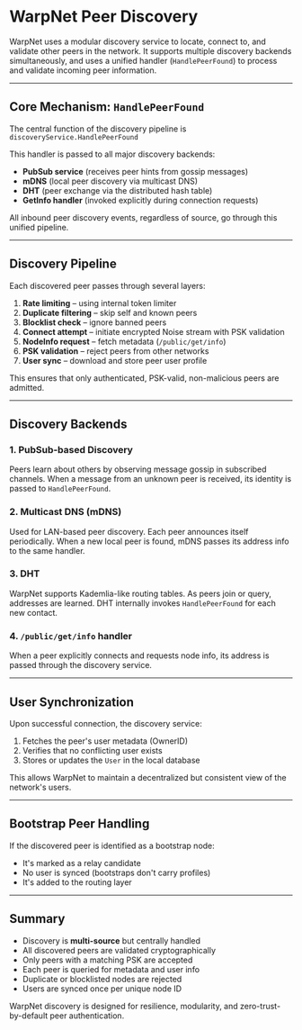 # WarpNet Peer Discovery

WarpNet uses a modular discovery service to locate, connect to, and validate other peers in the network. 
It supports multiple discovery backends simultaneously, and uses a unified handler (`HandlePeerFound`) 
to process and validate incoming peer information.

---

## Core Mechanism: `HandlePeerFound`

The central function of the discovery pipeline is `discoveryService.HandlePeerFound`

This handler is passed to all major discovery backends:

* **PubSub service** (receives peer hints from gossip messages)
* **mDNS** (local peer discovery via multicast DNS)
* **DHT** (peer exchange via the distributed hash table)
* **GetInfo handler** (invoked explicitly during connection requests)

All inbound peer discovery events, regardless of source, go through this unified pipeline.

---

## Discovery Pipeline

Each discovered peer passes through several layers:

1. **Rate limiting** – using internal token limiter
2. **Duplicate filtering** – skip self and known peers
3. **Blocklist check** – ignore banned peers
4. **Connect attempt** – initiate encrypted Noise stream with PSK validation
5. **NodeInfo request** – fetch metadata (`/public/get/info`)
6. **PSK validation** – reject peers from other networks
7. **User sync** – download and store peer user profile

This ensures that only authenticated, PSK-valid, non-malicious peers are admitted.

---

## Discovery Backends

### 1. PubSub-based Discovery

Peers learn about others by observing message gossip in subscribed channels. When a message from an unknown peer
is received, its identity is passed to `HandlePeerFound`.

### 2. Multicast DNS (mDNS)

Used for LAN-based peer discovery. Each peer announces itself periodically. When a new local peer is found, 
mDNS passes its address info to the same handler.

### 3. DHT

WarpNet supports Kademlia-like routing tables. As peers join or query, addresses are learned. 
DHT internally invokes `HandlePeerFound` for each new contact.

### 4. `/public/get/info` handler

When a peer explicitly connects and requests node info, its address is passed through the discovery service.

---

## User Synchronization

Upon successful connection, the discovery service:

1. Fetches the peer's user metadata (OwnerID)
2. Verifies that no conflicting user exists
3. Stores or updates the `User` in the local database

This allows WarpNet to maintain a decentralized but consistent view of the network's users.

---

## Bootstrap Peer Handling

If the discovered peer is identified as a bootstrap node:

* It's marked as a relay candidate
* No user is synced (bootstraps don't carry profiles)
* It's added to the routing layer

---

## Summary

* Discovery is **multi-source** but centrally handled
* All discovered peers are validated cryptographically
* Only peers with a matching PSK are accepted
* Each peer is queried for metadata and user info
* Duplicate or blocklisted nodes are rejected
* Users are synced once per unique node ID

WarpNet discovery is designed for resilience, modularity, and zero-trust-by-default peer authentication.
